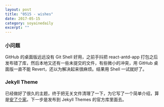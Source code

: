 ```yaml
---
layout: post
title: "0515 - wishes" 
date: 2017-05-15 
category: soyainedaily 
excerpt: ""
---
```


### 小问题

GitHub 的桌面版远远没有 Git Shell 好用，之前手抖把 react-antd-app 打包之后发布错了库，然后本地又还有一些未提交的文件，有些微小的冲突，用 GitHub 桌面版一直不能 Revert，还以为解决起来很麻烦。结果用 Shell 一试就好了。

### Jekyll Theme

已经做好了很久的主题，终于把无关文件清理了一下，为它写了一个简单介绍，算是[安了个家](https://github.com/soyaine/jekyll-theme-diary)。下一步是发布到 Jekyll Themes 的官方库里面去。